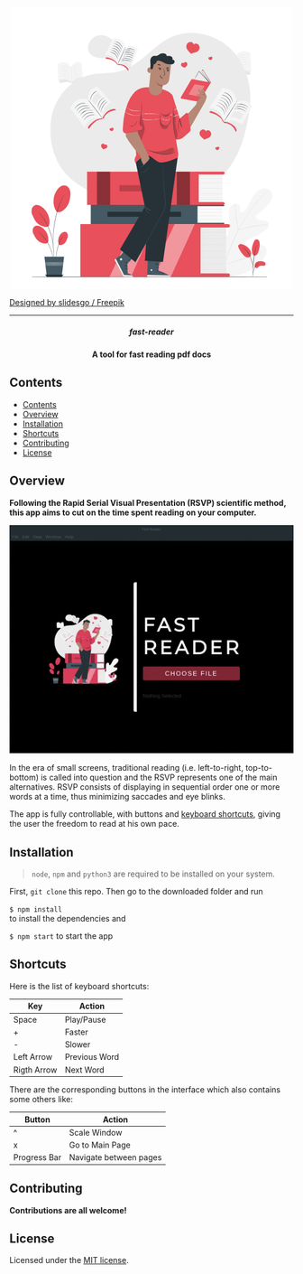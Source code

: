 <p align="center">
  <img src="./images/logo.png" style="margin-left: auto; margin-right: auto; display: block; height: 60%">
</p>

<a href="http://www.freepik.com">Designed by slidesgo / Freepik</a>

----

<h5 style="text-align: center;">fast-reader</h1>

<h4 style="text-align: center;">A tool for fast reading pdf docs</h3>

## Contents

- [Contents](#contents)
- [Overview](#overview)
- [Installation](#installation)
- [Shortcuts](#shortcuts)
- [Contributing](#contributing)
- [License](#license)

## Overview

**Following the Rapid Serial Visual Presentation (RSVP) scientific method, this app aims to cut on the time spent reading on your computer.** 

![](images/fast-reader.gif)

In the era of small screens, traditional reading (i.e. left-to-right, top-to-bottom) is called into question and the RSVP represents one of the main alternatives. RSVP consists of displaying in sequential order one or more words at a time, thus minimizing saccades and eye blinks. 

The app is fully controllable, with buttons and [keyboard shortcuts](#shortcuts), giving the user the freedom to read at his own pace.

## Installation

> `node`, `npm` and `python3` are required to be installed on your system. 

First, `git clone` this repo. Then go to the downloaded folder and run 

`$ npm install`  
to install the dependencies and

`$ npm start`
to start the app

## Shortcuts

Here is the list of keyboard shortcuts:

| Key | Action |
|---|---|
| Space | Play/Pause |
| + | Faster |
| - | Slower |
| Left Arrow | Previous Word |
| Rigth Arrow | Next Word |

There are the corresponding buttons in the interface which also contains some others like:

| Button | Action |
|---|---|
| ^ | Scale Window |
| x | Go to Main Page |
| Progress Bar | Navigate between pages |


## Contributing

**Contributions are all welcome!** 


## License

Licensed under the [MIT license](LICENSE.txt).
